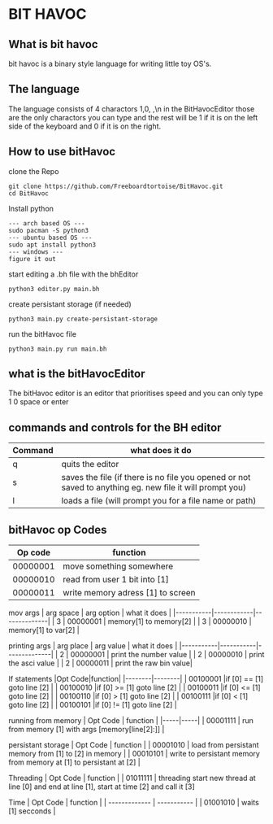 # BIT HAVOC

## What is bit havoc

bit havoc is a binary style language for writing little toy OS's.

## The language

The language consists of 4 charactors
1,0, ,\n
in the BitHavocEditor those are the only charactors you can type and the rest will be 1 if it is on the left side of the keyboard and 0 if it is on the right.

## How to use bitHavoc

clone the Repo

```
git clone https://github.com/Freeboardtortoise/BitHavoc.git
cd BitHavoc
```

Install python

```
--- arch based OS ---
sudo pacman -S python3
--- ubuntu based OS ---
sudo apt install python3
--- windows ---
figure it out
```

start editing a .bh file with the bhEditor

```
python3 editor.py main.bh
```

create persistant storage (if needed)

```
python3 main.py create-persistant-storage
```

run the bitHavoc file

```
python3 main.py run main.bh
```

## what is the bitHavocEditor

The bitHavoc editor is an editor that prioritises speed and you can only type 1 0 space or enter

## commands and controls for the BH editor

| Command | what does it do                                                                                          |
| ------- | -------------------------------------------------------------------------------------------------------- |
| q       | quits the editor                                                                                         |
| s       | saves the file (if there is no file you opened or not saved to anything eg. new file it will prompt you) |
| l       | loads a file (will prompt you for a file name or path)                                                   |

## bitHavoc op Codes

| Op code  | function                          |
| -------- | --------------------------------- |
| 00000001 | move something somewhere          |
| 00000010 | read from user 1 bit into [1]     |
| 00000011 | write memory adress [1] to screen |

mov args
| arg space | arg option | what it does |
|-----------|------------|--------------|
| 3 | 00000001 | memory[1] to memory[2] |
| 3 | 00000010 | memory[1] to var[2] |

printing args
| arg place | arg value | what it does |
|-----------|-----------|--------------|
| 2 | 00000001 | print the number value |
| 2 | 00000010 | print the asci value |
| 2 | 00000011 | print the raw bin value|

If statements
|Opt Code|function|
|--------|--------|
| 00100001 |if [0] == [1] goto line [2] |
| 00100010 |if [0] >= [1] goto line [2] |
| 00100011 |if [0] <= [1] goto line [2] |
| 00100110 |if [0] > [1] goto line [2] |
| 00100111 |if [0] < [1] goto line [2] |
| 00100101 |if [0] != [1] goto line [2] |

running from memory
| Opt Code | function |
|-----|-----|
| 00001111 | run from memory [1] with args [memory[line[2]:]] |

persistant storage
| Opt Code | function |
| 00001010 | load from persistant memory from [1] to [2] in memory |
| 00010101 | write to persistant memory from memory at [1] to persistant at [2] |

Threading
| Opt Code | function |
| 01011111 | threading start new thread at line [0] and end at line [1], start at time [2] and call it [3]

Time
| Opt Code | function |
| ------------- | ----------- |
| 01001010 | waits [1] secconds |
